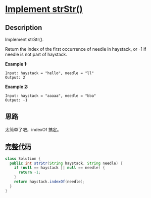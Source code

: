 # [Implement strStr()][title]

## Description

Implement strStr().

Return the index of the first occurrence of needle in haystack, or -1 if needle is not part of haystack.

**Example 1:**

```
Input: haystack = "hello", needle = "ll"
Output: 2
```

**Example 2:**

```
Input: haystack = "aaaaa", needle = "bba"
Output: -1
```

## 思路

太简单了吧，indexOf 搞定。

## [完整代码][src]

```java
class Solution {
  public int strStr(String haystack, String needle) {
    if (null == haystack || null == needle) {
      return -1;
    }
    return haystack.indexOf(needle);
  }
}
```

[title]: https://leetcode.com/problems/implement-strstr
[src]: https://github.com/andavid/leetcode-java/blob/master/src/com/andavid/leetcode/_028/Solution.java
